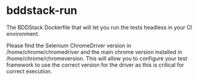 # bddstack-run
The BDDStack Dockerfile that will let you run the tests headless in your CI environment.

Please find the Selenium ChromeDriver version in /home/chrome/chromedriver and the 
main chrome version installed in /home/chrome/chromeversion.
This will allow you to configure your test framework to use the correct version for the driver as this is critical for correct execution.


